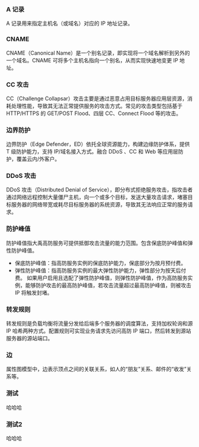 ### A 记录
A 记录用来指定主机名（或域名）对应的 IP 地址记录。

### CNAME
CNAME（Canonical Name）是一个别名记录，即实现将一个域名解析到另外的一个域名。CNAME 可将多个主机名指向一个别名，从而实现快速地变更 IP 地址。

### CC 攻击
CC（Challenge Collapsar）攻击主要是通过恶意占用目标服务器应用层资源，消耗处理性能，导致其无法正常提供服务的攻击方式。常见的攻击类型包括基于 HTTP/HTTPS 的 GET/POST Flood、四层 CC、Connect Flood 等的攻击。

### 边界防护
边界防护（Edge Defender，ED）依托全球资源能力，构建边缘防护体系，提供 T 级防护能力，支持 IP/域名接入方式。融合 DDoS 、CC 和 Web 等应用层防护，覆盖云内/外客户。

### DDoS 攻击
DDoS 攻击（Distributed Denial of Service），即分布式拒绝服务攻击，指攻击者通过网络远程控制大量僵尸主机，向一个或多个目标，发送大量攻击请求，堵塞目标服务器的网络带宽或耗尽目标服务器的系统资源，导致其无法响应正常的服务请求。

### 防护峰值
防护峰值指大禹高防服务可提供抵御攻击流量的能力范围。包含保底防护峰值和弹性防护峰值。
- 保底防护峰值：指高防服务实例的保底防护能力，保底部分为按月预付费。
- 弹性防护峰值：指高防服务实例的最大弹性防护能力，弹性部分为按天后付费。
如果用户启用且选配了弹性防护峰值，则弹性防护峰值，作为高防服务实例，能够防护攻击的最高防护峰值，若攻击流量超过最高防护峰值，则被攻击 IP 将触发封堵。

### 转发规则
转发规则是负载均衡将流量分发给后端多个服务器的调度算法，支持加权轮询和源 IP 哈希两种方式。配置规则可实现业务请求先访问高防 IP 端口，然后转发到源站服务器的源站端口。


### 边
属性图模型中，边表示顶点之间的关联关系，如人的“朋友”关系、邮件的“收发”关系等。

### 测试
哈哈哈

### 测试2
哈哈哈


